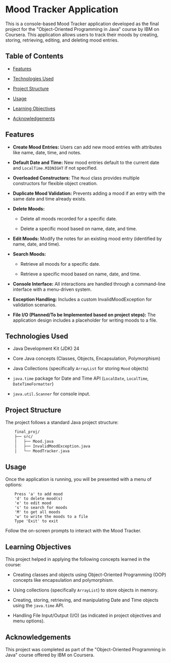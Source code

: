 # Mood Tracker Application
This is a console-based Mood Tracker application developed as the final project for the "Object-Oriented Programming in Java" course by IBM on Coursera. This application allows users to track their moods by creating, storing, retrieving, editing, and deleting mood entries.

## Table of Contents
* [Features](#features)

* [Technologies Used](#technologies-used)

* [Project Structure](#project-structure)

* [Usage](#usage)

* [Learning Objectives](#learning-objectives)

* [Acknowledgements](#acknowledgements)

## Features
* **Create Mood Entries:** Users can add new mood entries with attributes like name, date, time, and notes.

* **Default Date and Time:** New mood entries default to the current date and `LocalTime.MIDNIGHT` if not specified.

* **Overloaded Constructors:** The `Mood` class provides multiple constructors for flexible object creation.

* **Duplicate Mood Validation:** Prevents adding a mood if an entry with the same date and time already exists.

* **Delete Moods:**

    * Delete all moods recorded for a specific date.

    * Delete a specific mood based on name, date, and time.

* **Edit Moods:** Modify the notes for an existing mood entry (identified by name, date, and time).

* **Search Moods:**
    
    * Retrieve all moods for a specific date.

    * Retrieve a specific mood based on name, date, and time.

* **Console Interface:** All interactions are handled through a command-line interface with a menu-driven system.

* **Exception Handling:** Includes a custom InvalidMoodException for validation scenarios.

* **File I/O (Planned/To be Implemented based on project steps):** The application design includes a placeholder for writing moods to a file.

## Technologies Used
* Java Development Kit (JDK) 24

* Core Java concepts (Classes, Objects, Encapsulation, Polymorphism)

* Java Collections (specifically `ArrayList` for storing `Mood` objects)

* `java.time` package for Date and Time API (`LocalDate`, `LocalTime`, `DateTimeFormatter`)

* `java.util.Scanner` for console input.

## Project Structure
The project follows a standard Java project structure:
```bash
    final_proj/
    ├── src/
    │   ├── Mood.java
    │   ├── InvalidMoodException.java
    │   └── MoodTracker.java
```

## Usage
Once the application is running, you will be presented with a menu of options:
```
    Press 'a' to add mood
    'd' to delete mood(s)
    'e' to edit mood
    's' to search for moods
    'M' to get all moods
    'w' to write the moods to a file
    Type 'Exit' to exit
```
Follow the on-screen prompts to interact with the Mood Tracker.

## Learning Objectives
This project helped in applying the following concepts learned in the course:

* Creating classes and objects using Object-Oriented Programming (OOP) concepts like encapsulation and polymorphism.

* Using collections (specifically `ArrayList`) to store objects in memory.

* Creating, storing, retrieving, and manipulating Date and Time objects using the `java.time` API.

* Handling File Input/Output (I/O) (as indicated in project objectives and menu options).

## Acknowledgements
This project was completed as part of the "Object-Oriented Programming in Java" course offered by IBM on Coursera.
